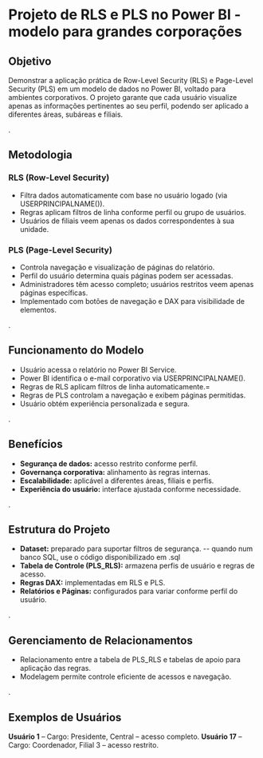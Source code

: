 # Projeto de RLS e PLS no Power BI - modelo para grandes corporações
## Objetivo

Demonstrar a aplicação prática de Row-Level Security (RLS) e Page-Level Security (PLS) em um modelo de dados no Power BI, voltado para ambientes corporativos. O projeto garante que cada usuário visualize apenas as informações pertinentes ao seu perfil, podendo ser aplicado a diferentes áreas, subáreas e filiais.

.
## Metodologia
### RLS (Row-Level Security)

- Filtra dados automaticamente com base no usuário logado (via USERPRINCIPALNAME()).
- Regras aplicam filtros de linha conforme perfil ou grupo de usuários.
- Usuários de filiais veem apenas os dados correspondentes à sua unidade.

### PLS (Page-Level Security)

- Controla navegação e visualização de páginas do relatório.
- Perfil do usuário determina quais páginas podem ser acessadas.
- Administradores têm acesso completo; usuários restritos veem apenas páginas específicas.
- Implementado com botões de navegação e DAX para visibilidade de elementos.


.
## Funcionamento do Modelo

- Usuário acessa o relatório no Power BI Service.
- Power BI identifica o e-mail corporativo via USERPRINCIPALNAME().
- Regras de RLS aplicam filtros de linha automaticamente.=
- Regras de PLS controlam a navegação e exibem páginas permitidas.
- Usuário obtém experiência personalizada e segura.


.
## Benefícios

- **Segurança de dados:** acesso restrito conforme perfil.
- **Governança corporativa:** alinhamento às regras internas.
- **Escalabilidade:** aplicável a diferentes áreas, filiais e perfis.
- **Experiência do usuário:** interface ajustada conforme necessidade.


.
## Estrutura do Projeto

- **Dataset:** preparado para suportar filtros de segurança. -- quando num banco SQL, use o código disponibilizado em .sql
- **Tabela de Controle (PLS_RLS):** armazena perfis de usuário e regras de acesso.
- **Regras DAX:** implementadas em RLS e PLS.
- **Relatórios e Páginas:** configurados para variar conforme perfil do usuário.


.
## Gerenciamento de Relacionamentos

- Relacionamento entre a tabela de PLS_RLS e tabelas de apoio para aplicação das regras.
- Modelagem permite controle eficiente de acessos e navegação.


.
## Exemplos de Usuários
**Usuário 1** – Cargo: Presidente, Central – acesso completo.
**Usuário 17** – Cargo: Coordenador, Filial 3 – acesso restrito.
